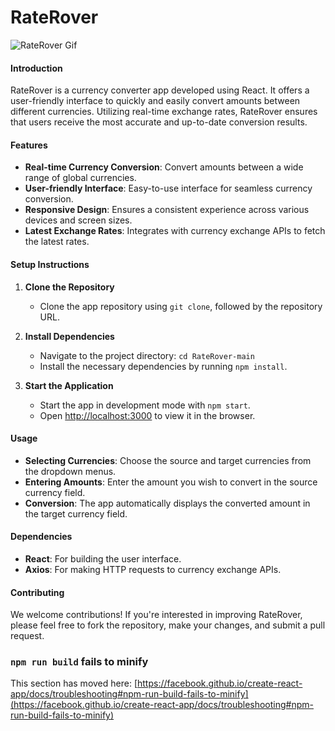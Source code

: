 # RateRover
![RateRover Gif](https://github.com/ahmad-masud/RateRover/assets/96448477/1d24e125-305f-4251-a020-bd9d581e9479)

#### Introduction
RateRover is a currency converter app developed using React. It offers a user-friendly interface to quickly and easily convert amounts between different currencies. Utilizing real-time exchange rates, RateRover ensures that users receive the most accurate and up-to-date conversion results.

#### Features
- **Real-time Currency Conversion**: Convert amounts between a wide range of global currencies.
- **User-friendly Interface**: Easy-to-use interface for seamless currency conversion.
- **Responsive Design**: Ensures a consistent experience across various devices and screen sizes.
- **Latest Exchange Rates**: Integrates with currency exchange APIs to fetch the latest rates.

#### Setup Instructions
1. **Clone the Repository**
   - Clone the app repository using `git clone`, followed by the repository URL.

2. **Install Dependencies**
   - Navigate to the project directory: `cd RateRover-main`
   - Install the necessary dependencies by running `npm install`.

3. **Start the Application**
   - Start the app in development mode with `npm start`.
   - Open [http://localhost:3000](http://localhost:3000) to view it in the browser.

#### Usage
- **Selecting Currencies**: Choose the source and target currencies from the dropdown menus.
- **Entering Amounts**: Enter the amount you wish to convert in the source currency field.
- **Conversion**: The app automatically displays the converted amount in the target currency field.

#### Dependencies
- **React**: For building the user interface.
- **Axios**: For making HTTP requests to currency exchange APIs.

#### Contributing
We welcome contributions! If you're interested in improving RateRover, please feel free to fork the repository, make your changes, and submit a pull request.

### `npm run build` fails to minify
This section has moved here: [https://facebook.github.io/create-react-app/docs/troubleshooting#npm-run-build-fails-to-minify](https://facebook.github.io/create-react-app/docs/troubleshooting#npm-run-build-fails-to-minify)

